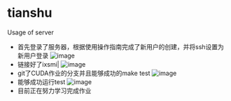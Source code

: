 # tianshu
Usage of server
- 首先登录了服务器，根据使用操作指南完成了新用户的创建，并将ssh设置为新用户登录
![image](https://github.com/user-attachments/assets/04ec91ff-cd35-472e-980d-328510bc36a4)
- 链接好了ixsmi|
![image](https://github.com/user-attachments/assets/4b38372a-2933-4695-8244-0e8748a5615b)
- git了CUDA作业的分支并且能够成功的make test
![image](https://github.com/user-attachments/assets/7eec3166-98b9-4449-b4d0-aabeb74186d9)
- 能够成功运行test
![image](https://github.com/user-attachments/assets/fa7afb06-5214-4699-a564-2d61622584c8)
- 目前正在努力学习完成作业
